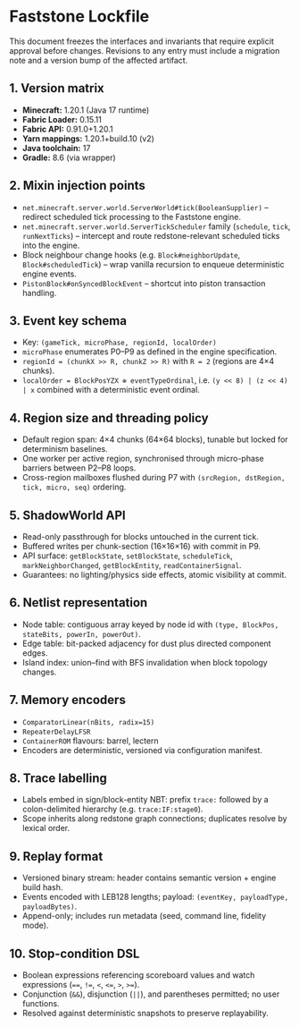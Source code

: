 # Faststone Lockfile

This document freezes the interfaces and invariants that require explicit approval before changes. Revisions to any entry must include a migration note and a version bump of the affected artifact.

## 1. Version matrix
- **Minecraft:** 1.20.1 (Java 17 runtime)
- **Fabric Loader:** 0.15.11
- **Fabric API:** 0.91.0+1.20.1
- **Yarn mappings:** 1.20.1+build.10 (v2)
- **Java toolchain:** 17
- **Gradle:** 8.6 (via wrapper)

## 2. Mixin injection points
- `net.minecraft.server.world.ServerWorld#tick(BooleanSupplier)` – redirect scheduled tick processing to the Faststone engine.
- `net.minecraft.server.world.ServerTickScheduler` family (`schedule`, `tick`, `runNextTicks`) – intercept and route redstone-relevant scheduled ticks into the engine.
- Block neighbour change hooks (e.g. `Block#neighborUpdate`, `Block#scheduledTick`) – wrap vanilla recursion to enqueue deterministic engine events.
- `PistonBlock#onSyncedBlockEvent` – shortcut into piston transaction handling.

## 3. Event key schema
- Key: `(gameTick, microPhase, regionId, localOrder)`
- `microPhase` enumerates P0–P9 as defined in the engine specification.
- `regionId = (chunkX >> R, chunkZ >> R)` with `R = 2` (regions are 4×4 chunks).
- `localOrder = BlockPosYZX ⊕ eventTypeOrdinal`, i.e. `(y << 8) | (z << 4) | x` combined with a deterministic event ordinal.

## 4. Region size and threading policy
- Default region span: 4×4 chunks (64×64 blocks), tunable but locked for determinism baselines.
- One worker per active region, synchronised through micro-phase barriers between P2–P8 loops.
- Cross-region mailboxes flushed during P7 with `(srcRegion, dstRegion, tick, micro, seq)` ordering.

## 5. ShadowWorld API
- Read-only passthrough for blocks untouched in the current tick.
- Buffered writes per chunk-section (16×16×16) with commit in P9.
- API surface: `getBlockState`, `setBlockState`, `scheduleTick`, `markNeighborChanged`, `getBlockEntity`, `readContainerSignal`.
- Guarantees: no lighting/physics side effects, atomic visibility at commit.

## 6. Netlist representation
- Node table: contiguous array keyed by node id with `(type, BlockPos, stateBits, powerIn, powerOut)`.
- Edge table: bit-packed adjacency for dust plus directed component edges.
- Island index: union–find with BFS invalidation when block topology changes.

## 7. Memory encoders
- `ComparatorLinear(nBits, radix=15)`
- `RepeaterDelayLFSR`
- `ContainerROM` flavours: barrel, lectern
- Encoders are deterministic, versioned via configuration manifest.

## 8. Trace labelling
- Labels embed in sign/block-entity NBT: prefix `trace:` followed by a colon-delimited hierarchy (e.g. `trace:IF:stage0`).
- Scope inherits along redstone graph connections; duplicates resolve by lexical order.

## 9. Replay format
- Versioned binary stream: header contains semantic version + engine build hash.
- Events encoded with LEB128 lengths; payload: `(eventKey, payloadType, payloadBytes)`.
- Append-only; includes run metadata (seed, command line, fidelity mode).

## 10. Stop-condition DSL
- Boolean expressions referencing scoreboard values and watch expressions (`==`, `!=`, `<`, `<=`, `>`, `>=`).
- Conjunction (`&&`), disjunction (`||`), and parentheses permitted; no user functions.
- Resolved against deterministic snapshots to preserve replayability.

